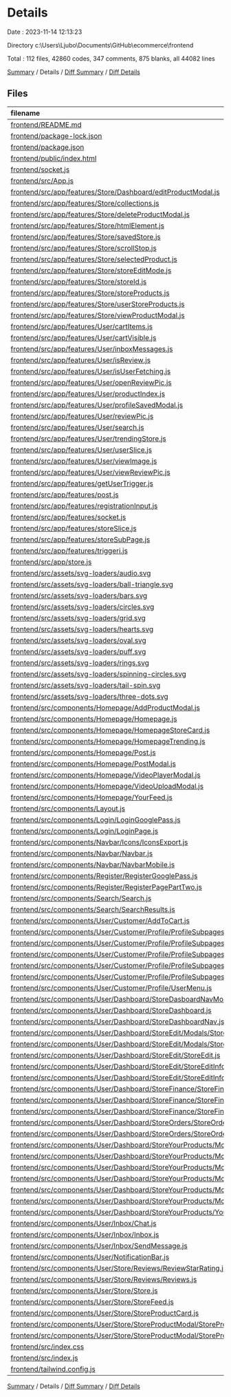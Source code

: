 # Details

Date : 2023-11-14 12:13:23

Directory c:\\Users\\Ljubo\\Documents\\GitHub\\ecommerce\\frontend

Total : 112 files,  42860 codes, 347 comments, 875 blanks, all 44082 lines

[Summary](results.md) / Details / [Diff Summary](diff.md) / [Diff Details](diff-details.md)

## Files
| filename | language | code | comment | blank | total |
| :--- | :--- | ---: | ---: | ---: | ---: |
| [frontend/README.md](/frontend/README.md) | Markdown | 38 | 0 | 33 | 71 |
| [frontend/package-lock.json](/frontend/package-lock.json) | JSON | 31,210 | 0 | 1 | 31,211 |
| [frontend/package.json](/frontend/package.json) | JSON | 62 | 0 | 1 | 63 |
| [frontend/public/index.html](/frontend/public/index.html) | HTML | 26 | 23 | 2 | 51 |
| [frontend/socket.js](/frontend/socket.js) | JavaScript | 3 | 0 | 3 | 6 |
| [frontend/src/App.js](/frontend/src/App.js) | JavaScript | 138 | 6 | 19 | 163 |
| [frontend/src/app/features/Store/Dashboard/editProductModal.js](/frontend/src/app/features/Store/Dashboard/editProductModal.js) | JavaScript | 15 | 0 | 5 | 20 |
| [frontend/src/app/features/Store/collections.js](/frontend/src/app/features/Store/collections.js) | JavaScript | 20 | 0 | 5 | 25 |
| [frontend/src/app/features/Store/deleteProductModal.js](/frontend/src/app/features/Store/deleteProductModal.js) | JavaScript | 15 | 0 | 5 | 20 |
| [frontend/src/app/features/Store/htmlElement.js](/frontend/src/app/features/Store/htmlElement.js) | JavaScript | 15 | 0 | 5 | 20 |
| [frontend/src/app/features/Store/savedStore.js](/frontend/src/app/features/Store/savedStore.js) | JavaScript | 15 | 0 | 5 | 20 |
| [frontend/src/app/features/Store/scrollStop.js](/frontend/src/app/features/Store/scrollStop.js) | JavaScript | 15 | 0 | 5 | 20 |
| [frontend/src/app/features/Store/selectedProduct.js](/frontend/src/app/features/Store/selectedProduct.js) | JavaScript | 15 | 0 | 5 | 20 |
| [frontend/src/app/features/Store/storeEditMode.js](/frontend/src/app/features/Store/storeEditMode.js) | JavaScript | 15 | 0 | 5 | 20 |
| [frontend/src/app/features/Store/storeId.js](/frontend/src/app/features/Store/storeId.js) | JavaScript | 15 | 0 | 5 | 20 |
| [frontend/src/app/features/Store/storeProducts.js](/frontend/src/app/features/Store/storeProducts.js) | JavaScript | 15 | 0 | 5 | 20 |
| [frontend/src/app/features/Store/userStoreProducts.js](/frontend/src/app/features/Store/userStoreProducts.js) | JavaScript | 15 | 0 | 5 | 20 |
| [frontend/src/app/features/Store/viewProductModal.js](/frontend/src/app/features/Store/viewProductModal.js) | JavaScript | 15 | 0 | 5 | 20 |
| [frontend/src/app/features/User/cartItems.js](/frontend/src/app/features/User/cartItems.js) | JavaScript | 23 | 0 | 7 | 30 |
| [frontend/src/app/features/User/cartVisible.js](/frontend/src/app/features/User/cartVisible.js) | JavaScript | 15 | 0 | 5 | 20 |
| [frontend/src/app/features/User/inboxMessages.js](/frontend/src/app/features/User/inboxMessages.js) | JavaScript | 21 | 0 | 5 | 26 |
| [frontend/src/app/features/User/isReview.js](/frontend/src/app/features/User/isReview.js) | JavaScript | 15 | 0 | 5 | 20 |
| [frontend/src/app/features/User/isUserFetching.js](/frontend/src/app/features/User/isUserFetching.js) | JavaScript | 15 | 0 | 5 | 20 |
| [frontend/src/app/features/User/openReviewPic.js](/frontend/src/app/features/User/openReviewPic.js) | JavaScript | 15 | 0 | 5 | 20 |
| [frontend/src/app/features/User/productIndex.js](/frontend/src/app/features/User/productIndex.js) | JavaScript | 15 | 0 | 5 | 20 |
| [frontend/src/app/features/User/profileSavedModal.js](/frontend/src/app/features/User/profileSavedModal.js) | JavaScript | 15 | 0 | 5 | 20 |
| [frontend/src/app/features/User/reviewPic.js](/frontend/src/app/features/User/reviewPic.js) | JavaScript | 22 | 0 | 5 | 27 |
| [frontend/src/app/features/User/search.js](/frontend/src/app/features/User/search.js) | JavaScript | 26 | 0 | 5 | 31 |
| [frontend/src/app/features/User/trendingStore.js](/frontend/src/app/features/User/trendingStore.js) | JavaScript | 28 | 1 | 7 | 36 |
| [frontend/src/app/features/User/userSlice.js](/frontend/src/app/features/User/userSlice.js) | JavaScript | 54 | 2 | 9 | 65 |
| [frontend/src/app/features/User/viewImage.js](/frontend/src/app/features/User/viewImage.js) | JavaScript | 15 | 0 | 5 | 20 |
| [frontend/src/app/features/User/viewReviewPic.js](/frontend/src/app/features/User/viewReviewPic.js) | JavaScript | 15 | 0 | 5 | 20 |
| [frontend/src/app/features/getUserTrigger.js](/frontend/src/app/features/getUserTrigger.js) | JavaScript | 15 | 0 | 5 | 20 |
| [frontend/src/app/features/post.js](/frontend/src/app/features/post.js) | JavaScript | 49 | 0 | 4 | 53 |
| [frontend/src/app/features/registrationInput.js](/frontend/src/app/features/registrationInput.js) | JavaScript | 15 | 0 | 4 | 19 |
| [frontend/src/app/features/socket.js](/frontend/src/app/features/socket.js) | JavaScript | 15 | 0 | 4 | 19 |
| [frontend/src/app/features/storeSlice.js](/frontend/src/app/features/storeSlice.js) | JavaScript | 15 | 0 | 4 | 19 |
| [frontend/src/app/features/storeSubPage.js](/frontend/src/app/features/storeSubPage.js) | JavaScript | 15 | 0 | 5 | 20 |
| [frontend/src/app/features/triggeri.js](/frontend/src/app/features/triggeri.js) | JavaScript | 70 | 0 | 5 | 75 |
| [frontend/src/app/store.js](/frontend/src/app/store.js) | JavaScript | 71 | 0 | 1 | 72 |
| [frontend/src/assets/svg-loaders/audio.svg](/frontend/src/assets/svg-loaders/audio.svg) | XML | 28 | 1 | 0 | 29 |
| [frontend/src/assets/svg-loaders/ball-triangle.svg](/frontend/src/assets/svg-loaders/ball-triangle.svg) | XML | 45 | 2 | 0 | 47 |
| [frontend/src/assets/svg-loaders/bars.svg](/frontend/src/assets/svg-loaders/bars.svg) | XML | 52 | 0 | 1 | 53 |
| [frontend/src/assets/svg-loaders/circles.svg](/frontend/src/assets/svg-loaders/circles.svg) | XML | 20 | 0 | 1 | 21 |
| [frontend/src/assets/svg-loaders/grid.svg](/frontend/src/assets/svg-loaders/grid.svg) | XML | 56 | 0 | 1 | 57 |
| [frontend/src/assets/svg-loaders/hearts.svg](/frontend/src/assets/svg-loaders/hearts.svg) | XML | 17 | 1 | 1 | 19 |
| [frontend/src/assets/svg-loaders/oval.svg](/frontend/src/assets/svg-loaders/oval.svg) | XML | 16 | 1 | 0 | 17 |
| [frontend/src/assets/svg-loaders/puff.svg](/frontend/src/assets/svg-loaders/puff.svg) | XML | 36 | 1 | 0 | 37 |
| [frontend/src/assets/svg-loaders/rings.svg](/frontend/src/assets/svg-loaders/rings.svg) | XML | 41 | 1 | 0 | 42 |
| [frontend/src/assets/svg-loaders/spinning-circles.svg](/frontend/src/assets/svg-loaders/spinning-circles.svg) | XML | 54 | 1 | 0 | 55 |
| [frontend/src/assets/svg-loaders/tail-spin.svg](/frontend/src/assets/svg-loaders/tail-spin.svg) | XML | 31 | 1 | 1 | 33 |
| [frontend/src/assets/svg-loaders/three-dots.svg](/frontend/src/assets/svg-loaders/three-dots.svg) | XML | 32 | 1 | 1 | 34 |
| [frontend/src/components/Homepage/AddProductModal.js](/frontend/src/components/Homepage/AddProductModal.js) | JavaScript | 101 | 3 | 5 | 109 |
| [frontend/src/components/Homepage/Homepage.js](/frontend/src/components/Homepage/Homepage.js) | JavaScript | 108 | 5 | 9 | 122 |
| [frontend/src/components/Homepage/HomepageStoreCard.js](/frontend/src/components/Homepage/HomepageStoreCard.js) | JavaScript | 24 | 1 | 3 | 28 |
| [frontend/src/components/Homepage/HomepageTrending.js](/frontend/src/components/Homepage/HomepageTrending.js) | JavaScript | 80 | 3 | 6 | 89 |
| [frontend/src/components/Homepage/Post.js](/frontend/src/components/Homepage/Post.js) | JavaScript | 326 | 5 | 9 | 340 |
| [frontend/src/components/Homepage/PostModal.js](/frontend/src/components/Homepage/PostModal.js) | JavaScript | 445 | 5 | 17 | 467 |
| [frontend/src/components/Homepage/VideoPlayerModal.js](/frontend/src/components/Homepage/VideoPlayerModal.js) | JavaScript | 57 | 0 | 3 | 60 |
| [frontend/src/components/Homepage/VideoUploadModal.js](/frontend/src/components/Homepage/VideoUploadModal.js) | JavaScript | 142 | 4 | 7 | 153 |
| [frontend/src/components/Homepage/YourFeed.js](/frontend/src/components/Homepage/YourFeed.js) | JavaScript | 451 | 5 | 12 | 468 |
| [frontend/src/components/Layout.js](/frontend/src/components/Layout.js) | JavaScript | 168 | 17 | 17 | 202 |
| [frontend/src/components/Login/LoginGooglePass.js](/frontend/src/components/Login/LoginGooglePass.js) | JavaScript | 62 | 3 | 10 | 75 |
| [frontend/src/components/Login/LoginPage.js](/frontend/src/components/Login/LoginPage.js) | JavaScript | 106 | 3 | 8 | 117 |
| [frontend/src/components/Navbar/Icons/IconsExport.js](/frontend/src/components/Navbar/Icons/IconsExport.js) | JavaScript | 190 | 0 | 11 | 201 |
| [frontend/src/components/Navbar/Navbar.js](/frontend/src/components/Navbar/Navbar.js) | JavaScript | 260 | 3 | 8 | 271 |
| [frontend/src/components/Navbar/NavbarMobile.js](/frontend/src/components/Navbar/NavbarMobile.js) | JavaScript | 406 | 10 | 13 | 429 |
| [frontend/src/components/Register/RegisterGooglePass.js](/frontend/src/components/Register/RegisterGooglePass.js) | JavaScript | 88 | 4 | 9 | 101 |
| [frontend/src/components/Register/RegisterPagePartTwo.js](/frontend/src/components/Register/RegisterPagePartTwo.js) | JavaScript | 130 | 4 | 8 | 142 |
| [frontend/src/components/Search/Search.js](/frontend/src/components/Search/Search.js) | JavaScript | 302 | 6 | 17 | 325 |
| [frontend/src/components/Search/SearchResults.js](/frontend/src/components/Search/SearchResults.js) | JavaScript | 61 | 2 | 5 | 68 |
| [frontend/src/components/User/Customer/AddToCart.js](/frontend/src/components/User/Customer/AddToCart.js) | JavaScript | 242 | 8 | 14 | 264 |
| [frontend/src/components/User/Customer/Profile/ProfileSubpages/ManageFollowers.js](/frontend/src/components/User/Customer/Profile/ProfileSubpages/ManageFollowers.js) | JavaScript | 130 | 4 | 10 | 144 |
| [frontend/src/components/User/Customer/Profile/ProfileSubpages/OrderHistory.js](/frontend/src/components/User/Customer/Profile/ProfileSubpages/OrderHistory.js) | JavaScript | 271 | 3 | 12 | 286 |
| [frontend/src/components/User/Customer/Profile/ProfileSubpages/OrderHistoryModal.js](/frontend/src/components/User/Customer/Profile/ProfileSubpages/OrderHistoryModal.js) | JavaScript | 180 | 3 | 7 | 190 |
| [frontend/src/components/User/Customer/Profile/ProfileSubpages/Profile.js](/frontend/src/components/User/Customer/Profile/ProfileSubpages/Profile.js) | JavaScript | 151 | 4 | 9 | 164 |
| [frontend/src/components/User/Customer/Profile/ProfileSubpages/ShippingDetails.js](/frontend/src/components/User/Customer/Profile/ProfileSubpages/ShippingDetails.js) | JavaScript | 100 | 3 | 6 | 109 |
| [frontend/src/components/User/Customer/Profile/UserMenu.js](/frontend/src/components/User/Customer/Profile/UserMenu.js) | JavaScript | 131 | 2 | 4 | 137 |
| [frontend/src/components/User/Dashboard/StoreDasboardNavMobile.js](/frontend/src/components/User/Dashboard/StoreDasboardNavMobile.js) | JavaScript | 142 | 2 | 5 | 149 |
| [frontend/src/components/User/Dashboard/StoreDashboard.js](/frontend/src/components/User/Dashboard/StoreDashboard.js) | JavaScript | 48 | 3 | 6 | 57 |
| [frontend/src/components/User/Dashboard/StoreDashboardNav.js](/frontend/src/components/User/Dashboard/StoreDashboardNav.js) | JavaScript | 163 | 2 | 5 | 170 |
| [frontend/src/components/User/Dashboard/StoreEdit/Modals/StoreDeleteProductModal.js](/frontend/src/components/User/Dashboard/StoreEdit/Modals/StoreDeleteProductModal.js) | JavaScript | 55 | 4 | 7 | 66 |
| [frontend/src/components/User/Dashboard/StoreEdit/Modals/StoreSavedModal.js](/frontend/src/components/User/Dashboard/StoreEdit/Modals/StoreSavedModal.js) | JavaScript | 32 | 3 | 6 | 41 |
| [frontend/src/components/User/Dashboard/StoreEdit/StoreEdit.js](/frontend/src/components/User/Dashboard/StoreEdit/StoreEdit.js) | JavaScript | 160 | 9 | 9 | 178 |
| [frontend/src/components/User/Dashboard/StoreEdit/StoreEditInfo.js](/frontend/src/components/User/Dashboard/StoreEdit/StoreEditInfo.js) | JavaScript | 73 | 2 | 5 | 80 |
| [frontend/src/components/User/Dashboard/StoreEdit/StoreEditInfoInputs.js](/frontend/src/components/User/Dashboard/StoreEdit/StoreEditInfoInputs.js) | JavaScript | 147 | 3 | 7 | 157 |
| [frontend/src/components/User/Dashboard/StoreFinance/StoreFinance.js](/frontend/src/components/User/Dashboard/StoreFinance/StoreFinance.js) | JavaScript | 53 | 4 | 7 | 64 |
| [frontend/src/components/User/Dashboard/StoreFinance/StoreFinanceLast5Sales.js](/frontend/src/components/User/Dashboard/StoreFinance/StoreFinanceLast5Sales.js) | JavaScript | 79 | 3 | 6 | 88 |
| [frontend/src/components/User/Dashboard/StoreFinance/StoreFinanceSales.js](/frontend/src/components/User/Dashboard/StoreFinance/StoreFinanceSales.js) | JavaScript | 108 | 5 | 9 | 122 |
| [frontend/src/components/User/Dashboard/StoreOrders/StoreOrders.js](/frontend/src/components/User/Dashboard/StoreOrders/StoreOrders.js) | JavaScript | 248 | 6 | 8 | 262 |
| [frontend/src/components/User/Dashboard/StoreOrders/StoreOrdersModal.js](/frontend/src/components/User/Dashboard/StoreOrders/StoreOrdersModal.js) | JavaScript | 158 | 3 | 7 | 168 |
| [frontend/src/components/User/Dashboard/StoreYourProducts/Modals/AddCollectionModal/Add.js](/frontend/src/components/User/Dashboard/StoreYourProducts/Modals/AddCollectionModal/Add.js) | JavaScript | 34 | 0 | 4 | 38 |
| [frontend/src/components/User/Dashboard/StoreYourProducts/Modals/AddCollectionModal/AddCollectionModal.js](/frontend/src/components/User/Dashboard/StoreYourProducts/Modals/AddCollectionModal/AddCollectionModal.js) | JavaScript | 198 | 5 | 9 | 212 |
| [frontend/src/components/User/Dashboard/StoreYourProducts/Modals/AddProductModal/AddProductInputs.js](/frontend/src/components/User/Dashboard/StoreYourProducts/Modals/AddProductModal/AddProductInputs.js) | JavaScript | 273 | 6 | 15 | 294 |
| [frontend/src/components/User/Dashboard/StoreYourProducts/Modals/AddProductModal/AddProductModal.js](/frontend/src/components/User/Dashboard/StoreYourProducts/Modals/AddProductModal/AddProductModal.js) | JavaScript | 51 | 1 | 4 | 56 |
| [frontend/src/components/User/Dashboard/StoreYourProducts/Modals/EditProductModal/EditProductInputs.js](/frontend/src/components/User/Dashboard/StoreYourProducts/Modals/EditProductModal/EditProductInputs.js) | JavaScript | 383 | 9 | 16 | 408 |
| [frontend/src/components/User/Dashboard/StoreYourProducts/Modals/EditProductModal/EditProductModal.js](/frontend/src/components/User/Dashboard/StoreYourProducts/Modals/EditProductModal/EditProductModal.js) | JavaScript | 77 | 4 | 7 | 88 |
| [frontend/src/components/User/Dashboard/StoreYourProducts/YourProducts.js](/frontend/src/components/User/Dashboard/StoreYourProducts/YourProducts.js) | JavaScript | 263 | 17 | 28 | 308 |
| [frontend/src/components/User/Inbox/Chat.js](/frontend/src/components/User/Inbox/Chat.js) | JavaScript | 90 | 3 | 9 | 102 |
| [frontend/src/components/User/Inbox/Inbox.js](/frontend/src/components/User/Inbox/Inbox.js) | JavaScript | 256 | 18 | 22 | 296 |
| [frontend/src/components/User/Inbox/SendMessage.js](/frontend/src/components/User/Inbox/SendMessage.js) | JavaScript | 184 | 10 | 8 | 202 |
| [frontend/src/components/User/NotificationBar.js](/frontend/src/components/User/NotificationBar.js) | JavaScript | 228 | 25 | 16 | 269 |
| [frontend/src/components/User/Store/Reviews/ReviewStarRating.js](/frontend/src/components/User/Store/Reviews/ReviewStarRating.js) | JavaScript | 45 | 1 | 4 | 50 |
| [frontend/src/components/User/Store/Reviews/Reviews.js](/frontend/src/components/User/Store/Reviews/Reviews.js) | JavaScript | 276 | 5 | 20 | 301 |
| [frontend/src/components/User/Store/Store.js](/frontend/src/components/User/Store/Store.js) | JavaScript | 267 | 10 | 14 | 291 |
| [frontend/src/components/User/Store/StoreFeed.js](/frontend/src/components/User/Store/StoreFeed.js) | JavaScript | 70 | 4 | 7 | 81 |
| [frontend/src/components/User/Store/StoreProductCard.js](/frontend/src/components/User/Store/StoreProductCard.js) | JavaScript | 161 | 3 | 9 | 173 |
| [frontend/src/components/User/Store/StoreProductModal/StoreProductModal.js](/frontend/src/components/User/Store/StoreProductModal/StoreProductModal.js) | JavaScript | 295 | 5 | 12 | 312 |
| [frontend/src/components/User/Store/StoreProductModal/StoreProductPictures.js](/frontend/src/components/User/Store/StoreProductModal/StoreProductPictures.js) | JavaScript | 343 | 2 | 8 | 353 |
| [frontend/src/index.css](/frontend/src/index.css) | CSS | 509 | 17 | 98 | 624 |
| [frontend/src/index.js](/frontend/src/index.js) | JavaScript | 18 | 0 | 2 | 20 |
| [frontend/tailwind.config.js](/frontend/tailwind.config.js) | JavaScript | 12 | 1 | 2 | 15 |

[Summary](results.md) / Details / [Diff Summary](diff.md) / [Diff Details](diff-details.md)
